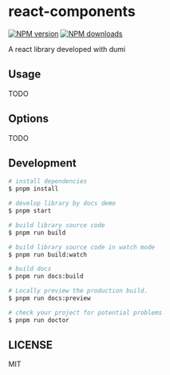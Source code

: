 # react-components

[![NPM version](https://img.shields.io/npm/v/react-components.svg?style=flat)](https://npmjs.org/package/react-components)
[![NPM downloads](http://img.shields.io/npm/dm/react-components.svg?style=flat)](https://npmjs.org/package/react-components)

A react library developed with dumi

## Usage

TODO

## Options

TODO

## Development

```bash
# install dependencies
$ pnpm install

# develop library by docs demo
$ pnpm start

# build library source code
$ pnpm run build

# build library source code in watch mode
$ pnpm run build:watch

# build docs
$ pnpm run docs:build

# Locally preview the production build.
$ pnpm run docs:preview

# check your project for potential problems
$ pnpm run doctor
```

## LICENSE

MIT
